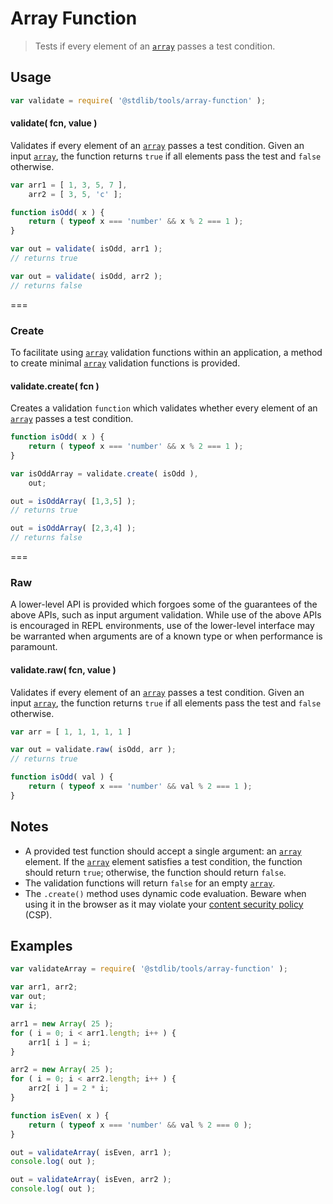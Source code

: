 Array Function
===
> Tests if every element of an [`array`][array] passes a test condition.

<!-- <usage> -->
## Usage

``` javascript
var validate = require( '@stdlib/tools/array-function' );
```

<a name="validate"></a>
#### validate( fcn, value )

Validates if every element of an [`array`][array] passes a test condition. Given an input [`array`][array], the function returns `true` if all elements pass the test and `false` otherwise.

``` javascript
var arr1 = [ 1, 3, 5, 7 ],
	arr2 = [ 3, 5, 'c' ];

function isOdd( x ) {
	return ( typeof x === 'number' && x % 2 === 1 );
}

var out = validate( isOdd, arr1 );
// returns true

var out = validate( isOdd, arr2 );
// returns false

```

===
### Create

To facilitate using [`array`][array] validation functions within an application, a method to create minimal [`array`][array] validation functions is provided.

#### validate.create( fcn )

Creates a validation `function` which validates whether every element of an [`array`][array] passes a test condition.

``` javascript
function isOdd( x ) {
	return ( typeof x === 'number' && x % 2 === 1 );
}

var isOddArray = validate.create( isOdd ),
	out;

out = isOddArray( [1,3,5] );
// returns true

out = isOddArray( [2,3,4] );
// returns false
```

===
### Raw

A lower-level API is provided which forgoes some of the guarantees of the above APIs, such as input argument validation. While use of the above APIs is encouraged in REPL environments, use of the lower-level interface may be warranted when arguments are of a known type or when performance is paramount.

#### validate.raw( fcn, value )

Validates if every element of an [`array`][array] passes a test condition. Given an input [`array`][array], the function returns `true` if all elements pass the test and `false` otherwise.

``` javascript
var arr = [ 1, 1, 1, 1, 1 ]

var out = validate.raw( isOdd, arr );
// returns true

function isOdd( val ) {
	return ( typeof x === 'number' && val % 2 === 1 );
}
```
<!-- </usage> -->

<!-- <notes> -->
## Notes

* 	A provided test function should accept a single argument: an [`array`][array] element. If the [`array`][array] element satisfies a test condition, the function should return `true`; otherwise, the function should return `false`.
*	The validation functions will return `false` for an empty [`array`][array].
*	The `.create()` method uses dynamic code evaluation. Beware when using it in the browser as it may violate your [content security policy](https://developer.mozilla.org/en-US/docs/Web/Security/CSP) (CSP).
<!-- </notes> -->

<!-- <examples> -->
## Examples

``` javascript
var validateArray = require( '@stdlib/tools/array-function' );

var arr1, arr2;
var out;
var i;

arr1 = new Array( 25 );
for ( i = 0; i < arr1.length; i++ ) {
	arr1[ i ] = i;
}

arr2 = new Array( 25 );
for ( i = 0; i < arr2.length; i++ ) {
	arr2[ i ] = 2 * i;
}

function isEven( x ) {
	return ( typeof x === 'number' && val % 2 === 0 );
}

out = validateArray( isEven, arr1 );
console.log( out );

out = validateArray( isEven, arr2 );
console.log( out );
```
<!-- </examples> -->

<!-- <links> -->
[array]:https://developer.mozilla.org/en-US/docs/Web/JavaScript/Reference/Global_Objects/Array
<!-- </links> -->

